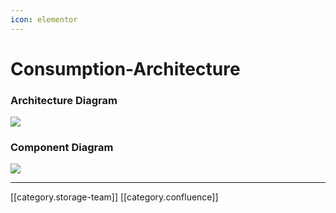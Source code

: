 ```yaml
---
icon: elementor
---
```


# Consumption-Architecture

### Architecture Diagram

![](../../../../.gitbook/assets/consumption\_architecture\_2.png)

### Component Diagram

![](../../../../.gitbook/assets/consumption\_block\_diagram.png)

***

\[\[category.storage-team]] \[\[category.confluence]]
